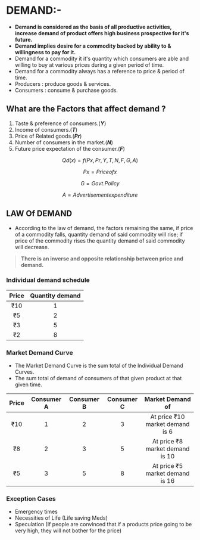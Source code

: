 # DEMAND:-

- **Demand is considered as the basis of all productive activities, increase demand of product offers high business prospective for it's future.**
- **Demand implies desire for a commodity backed by ability to & willingness to pay for it.**
- Demand for a commodity it it's quantity which consumers are able and willing to buy at various prices during a given period of time.
- Demand for a commodity always has a reference to price & period of time.
- Producers : produce goods & services.
- Consumers : consume & purchase goods.

## What are the Factors that affect demand ?

1. Taste & preference of consumers.(***Y***)
2. Income of consumers.(***T***)
3. Price of Related goods.(***Pr***)
4. Number of consumers in the market.(***N***)
5. Future price expectation of the consumer.(***F***)

$$Qd(x)=f(Px,Pr,Y,T,N,F,G,A)$$

$$Px=Price of x$$

$$G=Govt. Policy$$

$$A=Advertisement expenditure$$

## LAW Of DEMAND

- According to the law of demand, the factors remaining the same, if price of a commodity falls, quantity demand of said commodity will rise; if price of the commodity rises the quantity demand of said commodity will decrease.
> **There is an inverse and opposite relationship between price and demand.**

### Individual demand schedule

|Price|Quantity demand|
|:---:|:-------------:|
|₹10  |       1       |
|₹5   |       2       |
|₹3   |       5       |
|₹2   |       8       |

<!-----------Graph Space---------->

### Market Demand Curve

- The Market Demand Curve is the sum total of the Individual Demand Curves.
- The sum total of demand of consumers of that given product at that given time.

| Price  | Consumer A | Consumer B | Consumer C |  Market Demand of               |
|:------:|:----------:|:----------:|:----------:|:-------------------------------:|
| ₹10    | 1          | 2          | 3          | At price ₹10 market demand is 6 |
| ₹8     | 2          | 3          | 5          | At price ₹8 market demand is 10 |
| ₹5     | 3          | 5          | 8          | At price ₹5 market demand is 16 |

<!-----------Graph Space---------->

### Exception Cases

- Emergency times
- Necessities of Life (Life saving Meds)
- Speculation (If people are convinced that if a products price going to be very high, they will not bother for the price)

